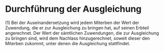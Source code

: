 # Durchführung der Ausgleichung

(1) Bei der Auseinandersetzung wird jedem Miterben der Wert der Zuwendung, die er zur Ausgleichung zu bringen hat, auf seinen Erbteil angerechnet. Der Wert der sämtlichen Zuwendungen, die zur Ausgleichung zu bringen sind, wird dem Nachlass hinzugerechnet, soweit dieser den Miterben zukommt, unter denen die Ausgleichung stattfindet.